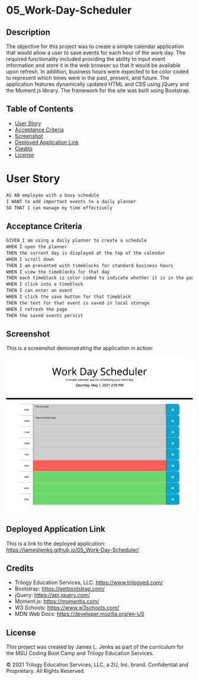 # 05_Work-Day-Scheduler
## Description

The objective for this project was to create a simple calendar application that would allow a user to save events for each hour of the work day. The required functionality included providing the ability to input event information and store it in the web browser so that it would be available upon refresh. In addition, business hours were expected to be color coded to represent which times were in the past, present, and future. The application features dynamically updated HTML and CSS using jQuery and the Moment.js library. The framework for the site was built using Bootstrap.

## Table of Contents

- [User Story](#user-story)
- [Acceptance Criteria](#acceptance-criteria)
- [Screenshot](#screenshot)
- [Deployed Application Link](#deployed-application-link)
- [Credits](#credits)
- [License](#license)

# User Story

```md
AS AN employee with a busy schedule
I WANT to add important events to a daily planner
SO THAT I can manage my time effectively
```

## Acceptance Criteria

```md
GIVEN I am using a daily planner to create a schedule
WHEN I open the planner
THEN the current day is displayed at the top of the calendar
WHEN I scroll down
THEN I am presented with timeblocks for standard business hours
WHEN I view the timeblocks for that day
THEN each timeblock is color coded to indicate whether it is in the past, present, or future
WHEN I click into a timeblock
THEN I can enter an event
WHEN I click the save button for that timeblock
THEN the text for that event is saved in local storage
WHEN I refresh the page
THEN the saved events persist
```

## Screenshot
This is a screenshot demonstrating the application in action:

![Work Day Planner Screenshot.](./assets/Work-Day-Scheduler_Screenshot.png)


## Deployed Application Link

This is a link to the deployed application: https://jamesljenks.github.io/05_Work-Day-Scheduler/

## Credits
- Trilogy Education Services, LLC: https://www.trilogyed.com/ 
- Bootstrap: https://getbootstrap.com/
- jQuery: https://api.jquery.com/
- Moment.js: https://momentjs.com/ 
- W3 Schools: https://www.w3schools.com/
- MDN Web Docs: https://developer.mozilla.org/en-US

## License

This project was created by James L. Jenks as part of the curriculum for the MSU Coding Boot Camp and Trilogy Education Services.

© 2021 Trilogy Education Services, LLC, a 2U, Inc. brand. Confidential and Proprietary. All Rights Reserved.
    